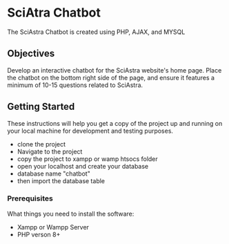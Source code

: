 # SciAtra Chatbot

The SciAstra Chatbot is created using PHP, AJAX, and MYSQL

## Objectives

Develop an interactive chatbot for the SciAstra website's home page. Place the chatbot on the bottom right side of the page, and ensure it features a minimum of 10-15 questions related to SciAstra.

## Getting Started

These instructions will help you get a copy of the project up and running on your local machine for development and testing purposes.

- clone the project
- Navigate to the project
- copy the project to xampp or wamp htsocs folder
- open your localhost and create your database
- database name "chatbot"
- then import the database table

### Prerequisites

What things you need to install the software:

- Xampp or Wampp Server
- PHP verson 8+
